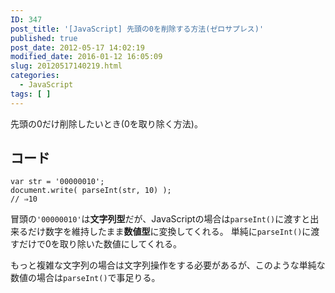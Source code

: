 ```yaml
---
ID: 347
post_title: '[JavaScript] 先頭の0を削除する方法(ゼロサプレス)'
published: true
post_date: 2012-05-17 14:02:19
modified_date: 2016-01-12 16:05:09
slug: 20120517140219.html
categories:
  - JavaScript
tags: [ ]
---
```

先頭の0だけ削除したいとき(0を取り除く方法)。
<!--more-->
<h2>コード</h2>
<pre class="language-javascript"><code>var str = '00000010';
document.write( parseInt(str, 10) );
// ⇒10</code></pre>

冒頭の<code>'00000010'</code>は<b>文字列型</b>だが、JavaScriptの場合は<code>parseInt()</code>に渡すと出来るだけ数字を維持したまま<b>数値型</b>に変換してくれる。
単純に<code>parseInt()</code>に渡すだけで0を取り除いた数値にしてくれる。

もっと複雑な文字列の場合は文字列操作をする必要があるが、このような単純な数値の場合は<code>parseInt()</code>で事足りる。